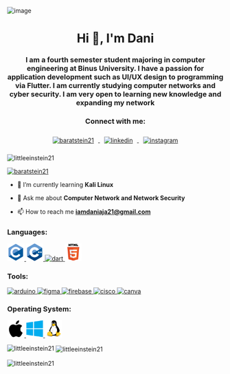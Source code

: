 ![image](https://github.com/user-attachments/assets/3a5f1937-ddd9-4589-81b0-82eaedc34c99)


<h1 align="center">Hi 👋, I'm Dani</h1>
<h3 align="center">I am a fourth semester student majoring in computer engineering at Binus University. I have a passion for application development such as UI/UX design to programming via Flutter. I am currently studying computer networks and cyber security. I am very open to learning new knowledge and expanding my network</h3>

<h3 align="center">Connect with me:</h3>
<div class="contact-box" align="center">
  <a href="https://twitter.com/baratstein21" target="blank">
    <img align="center" src="https://raw.githubusercontent.com/rahuldkjain/github-profile-readme-generator/master/src/images/icons/Social/twitter.svg" alt="baratstein21" height="30" width="40" style="margin: 10px;"/>
  </a>
  <a href="https://linkedin.com/in/https://www.linkedin.com/in/achmad-danii-6b3679208/" target="blank">
    <img align="center" src="https://raw.githubusercontent.com/rahuldkjain/github-profile-readme-generator/master/src/images/icons/Social/linked-in-alt.svg" alt="linkedin" height="30" width="40" style="margin: 10px;"/>
  </a>
  <a href="https://instagram.com/achmd.danii" target="blank">
    <img align="center" src="https://raw.githubusercontent.com/rahuldkjain/github-profile-readme-generator/master/src/images/icons/Social/instagram.svg" alt="instagram" height="30" width="40" style="margin: 10px;"/>
  </a>
</div>

<p align="left"> <img src="https://komarev.com/ghpvc/?username=littleeinstein21&label=Profile%20views&color=0e75b6&style=flat" alt="littleeinstein21" /> </p>

<p align="left"> <a href="https://twitter.com/baratstein21" target="blank"><img src="https://img.shields.io/twitter/follow/baratstein21?logo=twitter&style=for-the-badge" alt="baratstein21" /></a> </p>

- 🌱 I’m currently learning **Kali Linux**

- 💬 Ask me about **Computer Network and Network Security**

- 📫 How to reach me **iamdaniaja21@gmail.com**

<h3 align="left">Languages:</h3>
<p align="left"> 
  <a href="https://www.cprogramming.com/" target="_blank" rel="noreferrer"> 
    <img src="https://raw.githubusercontent.com/devicons/devicon/master/icons/c/c-original.svg" alt="c" width="40" height="40"/> 
  </a> 
  <a href="https://www.w3schools.com/cpp/" target="_blank" rel="noreferrer"> 
    <img src="https://raw.githubusercontent.com/devicons/devicon/master/icons/cplusplus/cplusplus-original.svg" alt="cplusplus" width="40" height="40"/> 
  </a> 
  <a href="https://dart.dev" target="_blank" rel="noreferrer"> 
    <img src="https://www.vectorlogo.zone/logos/dartlang/dartlang-icon.svg" alt="dart" width="40" height="40"/> 
  </a> 
  <a href="https://www.w3.org/html/" target="_blank" rel="noreferrer"> 
    <img src="https://raw.githubusercontent.com/devicons/devicon/master/icons/html5/html5-original-wordmark.svg" alt="html5" width="40" height="40"/> 
  </a>
<h3 align="left">Tools:</h3>
<p align="left">
  <a href="https://www.arduino.cc/" target="_blank" rel="noreferrer"> 
    <img src="https://cdn.worldvectorlogo.com/logos/arduino-1.svg" alt="arduino" width="40" height="40"/> 
  </a>
  <a href="https://www.figma.com/" target="_blank" rel="noreferrer"> 
    <img src="https://www.vectorlogo.zone/logos/figma/figma-icon.svg" alt="figma" width="40" height="40"/> 
  </a> 
  <a href="https://firebase.google.com/" target="_blank" rel="noreferrer"> 
    <img src="https://www.vectorlogo.zone/logos/firebase/firebase-icon.svg" alt="firebase" width="40" height="40"/> 
  </a>
  <a href="https://www.cisco.com/" target="_blank" rel="noreferrer">
    <img src="https://www.vectorlogo.zone/logos/cisco/cisco-icon.svg" alt="cisco" width="40" height="40"/>
  </a>
  <a href="https://www.canva.com/" target="_blank" rel="noreferrer">
    <img src="https://www.vectorlogo.zone/logos/canva/canva-icon.svg" alt="canva" width="40" height="40"/>
  </a>
</p>
<h3 align="left">Operating System:</h3>
<p align="left">
  <a href="https://www.apple.com/macos/" target="_blank" rel="noreferrer"> 
    <img src="https://raw.githubusercontent.com/devicons/devicon/master/icons/apple/apple-original.svg" alt="macOS" width="40" height="40"/> 
  </a> 
  <a href="https://www.microsoft.com/en-us/windows" target="_blank" rel="noreferrer"> 
    <img src="https://raw.githubusercontent.com/devicons/devicon/master/icons/windows8/windows8-original.svg" alt="Windows" width="40" height="40"/> 
  </a> 
  <a href="https://www.linux.org/" target="_blank" rel="noreferrer"> 
    <img src="https://raw.githubusercontent.com/devicons/devicon/master/icons/linux/linux-original.svg" alt="linux" width="40" height="40"/> 
  </a> 
</p>


<p><img align="left" src="https://github-readme-stats.vercel.app/api/top-langs?username=littleeinstein21&show_icons=true&locale=en&layout=compact" alt="littleeinstein21" /></p>

<p>&nbsp;<img align="center" src="https://github-readme-stats.vercel.app/api?username=littleeinstein21&show_icons=true&locale=en" alt="littleeinstein21" /></p>

<p><img align="center" src="https://github-readme-streak-stats.herokuapp.com/?user=littleeinstein21&" alt="littleeinstein21" /></p>
